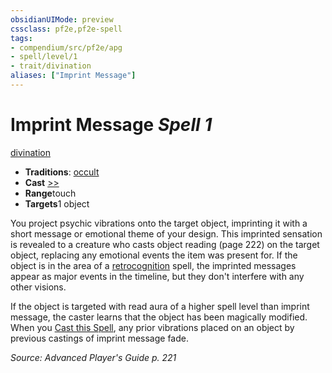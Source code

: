 ```yaml
---
obsidianUIMode: preview
cssclass: pf2e,pf2e-spell
tags:
- compendium/src/pf2e/apg
- spell/level/1
- trait/divination
aliases: ["Imprint Message"]
---
```

# Imprint Message *Spell 1*   
[divination](../../rules/traits/divination.md)  

- **Traditions**: [occult](../../rules/traits/occult.md)
- **Cast** [>>](../../rules/core-rulebook/chapter-9-playing-the-game.md#Actions "Two-Action") 
- **Range**touch
- **Targets**1 object

You project psychic vibrations onto the target object, imprinting it with a short message or emotional theme of your design. This imprinted sensation is revealed to a creature who casts object reading (page 222) on the target object, replacing any emotional events the item was present for. If the object is in the area of a [retrocognition](retrocognition.md) spell, the imprinted messages appear as major events in the timeline, but they don't interfere with any other visions.

If the object is targeted with read aura of a higher spell level than imprint message, the caster learns that the object has been magically modified. When you [Cast this Spell](../../rules/actions/cast-a-spell.md), any prior vibrations placed on an object by previous castings of imprint message fade.

*Source: Advanced Player's Guide p. 221*